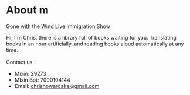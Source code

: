 # About m


Gone with the Wind Live Immigration Show

Hi, I'm Chris. there is a library full of books waiting for you. Translating books in an hour artificially, and reading books aloud automatically at any time.

Contact us：

- Mixin: 29273
- MIxin Bot: 7000104144
- Email: chrishowardaka@gmail.com


